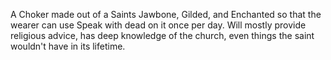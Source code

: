 A Choker made out of a Saints Jawbone, Gilded, and Enchanted so that the wearer can use Speak with dead on it once per day. Will mostly provide religious advice, has deep knowledge of the church, even things the saint wouldn't have in its lifetime.